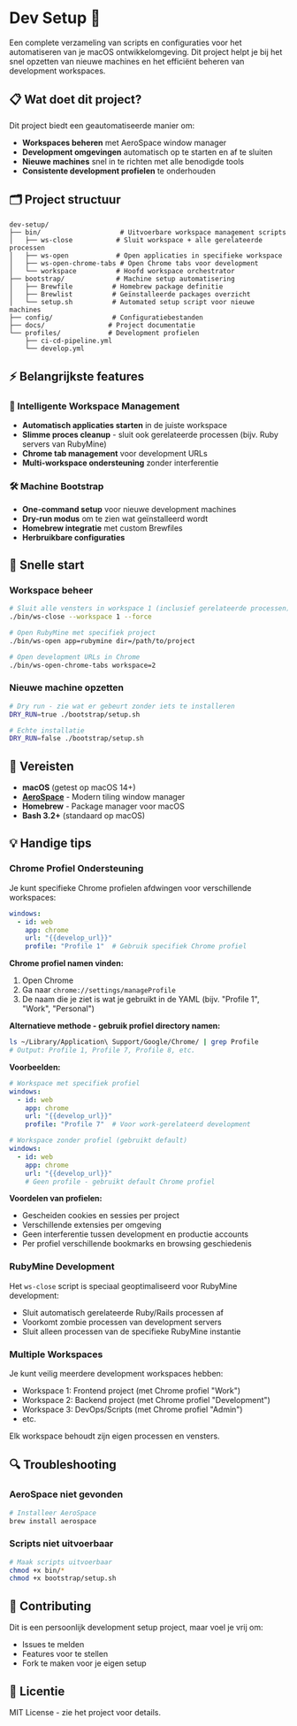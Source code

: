 # Dev Setup 🚀

Een complete verzameling van scripts en configuraties voor het automatiseren van je macOS ontwikkelomgeving. Dit project helpt je bij het snel opzetten van nieuwe machines en het efficiënt beheren van development workspaces.

## 📋 Wat doet dit project?

Dit project biedt een geautomatiseerde manier om:
- **Workspaces beheren** met AeroSpace window manager
- **Development omgevingen** automatisch op te starten en af te sluiten
- **Nieuwe machines** snel in te richten met alle benodigde tools
- **Consistente development profielen** te onderhouden

## 🗂️ Project structuur

```
dev-setup/
├── bin/                    # Uitvoerbare workspace management scripts
│   ├── ws-close           # Sluit workspace + alle gerelateerde processen
│   ├── ws-open            # Open applicaties in specifieke workspace
│   ├── ws-open-chrome-tabs # Open Chrome tabs voor development
│   └── workspace          # Hoofd workspace orchestrator
├── bootstrap/             # Machine setup automatisering
│   ├── Brewfile          # Homebrew package definitie
│   ├── Brewlist          # Geïnstalleerde packages overzicht
│   └── setup.sh          # Automated setup script voor nieuwe machines
├── config/               # Configuratiebestanden
├── docs/                # Project documentatie
└── profiles/            # Development profielen
    ├── ci-cd-pipeline.yml
    └── develop.yml
```

## ⚡ Belangrijkste features

### 🏢 Intelligente Workspace Management
- **Automatisch applicaties starten** in de juiste workspace
- **Slimme proces cleanup** - sluit ook gerelateerde processen (bijv. Ruby servers van RubyMine)
- **Chrome tab management** voor development URLs
- **Multi-workspace ondersteuning** zonder interferentie

### 🛠️ Machine Bootstrap
- **One-command setup** voor nieuwe development machines
- **Dry-run modus** om te zien wat geïnstalleerd wordt
- **Homebrew integratie** met custom Brewfiles
- **Herbruikbare configuraties**

## 🚀 Snelle start

### Workspace beheer

```bash
# Sluit alle vensters in workspace 1 (inclusief gerelateerde processen)
./bin/ws-close --workspace 1 --force

# Open RubyMine met specifiek project
./bin/ws-open app=rubymine dir=/path/to/project

# Open development URLs in Chrome
./bin/ws-open-chrome-tabs workspace=2
```

### Nieuwe machine opzetten

```bash
# Dry run - zie wat er gebeurt zonder iets te installeren
DRY_RUN=true ./bootstrap/setup.sh

# Echte installatie
DRY_RUN=false ./bootstrap/setup.sh
```

## 🔧 Vereisten

- **macOS** (getest op macOS 14+)
- **[AeroSpace](https://github.com/nikitabobko/AeroSpace)** - Modern tiling window manager
- **Homebrew** - Package manager voor macOS
- **Bash 3.2+** (standaard op macOS)

## 💡 Handige tips

### Chrome Profiel Ondersteuning
Je kunt specifieke Chrome profielen afdwingen voor verschillende workspaces:

```yaml
windows:
  - id: web
    app: chrome
    url: "{{develop_url}}"
    profile: "Profile 1"  # Gebruik specifiek Chrome profiel
```

**Chrome profiel namen vinden:**
1. Open Chrome
2. Ga naar `chrome://settings/manageProfile`
3. De naam die je ziet is wat je gebruikt in de YAML (bijv. "Profile 1", "Work", "Personal")

**Alternatieve methode - gebruik profiel directory namen:**
```bash
ls ~/Library/Application\ Support/Google/Chrome/ | grep Profile
# Output: Profile 1, Profile 7, Profile 8, etc.
```

**Voorbeelden:**

```yaml
# Workspace met specifiek profiel
windows:
  - id: web
    app: chrome
    url: "{{develop_url}}"
    profile: "Profile 7"  # Voor work-gerelateerd development

# Workspace zonder profiel (gebruikt default)
windows:
  - id: web
    app: chrome  
    url: "{{develop_url}}"
    # Geen profile - gebruikt default Chrome profiel
```

**Voordelen van profielen:**
- Gescheiden cookies en sessies per project
- Verschillende extensies per omgeving
- Geen interferentie tussen development en productie accounts
- Per profiel verschillende bookmarks en browsing geschiedenis

### RubyMine Development
Het `ws-close` script is speciaal geoptimaliseerd voor RubyMine development:
- Sluit automatisch gerelateerde Ruby/Rails processen af
- Voorkomt zombie processen van development servers
- Sluit alleen processen van de specifieke RubyMine instantie

### Multiple Workspaces
Je kunt veilig meerdere development workspaces hebben:
- Workspace 1: Frontend project (met Chrome profiel "Work")
- Workspace 2: Backend project (met Chrome profiel "Development")
- Workspace 3: DevOps/Scripts (met Chrome profiel "Admin")
- etc.

Elk workspace behoudt zijn eigen processen en vensters.

## 🔍 Troubleshooting

### AeroSpace niet gevonden
```bash
# Installeer AeroSpace
brew install aerospace
```

### Scripts niet uitvoerbaar
```bash
# Maak scripts uitvoerbaar
chmod +x bin/*
chmod +x bootstrap/setup.sh
```

## 🤝 Contributing

Dit is een persoonlijk development setup project, maar voel je vrij om:
- Issues te melden
- Features voor te stellen  
- Fork te maken voor je eigen setup

## 📄 Licentie

MIT License - zie het project voor details.